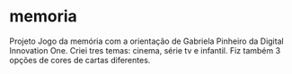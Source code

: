 # memoria

Projeto Jogo da memória com a orientação  de Gabriela Pinheiro da Digital Innovation One.
Criei tres temas: cinema, série tv e infantil. Fiz também 3 opções de cores de cartas diferentes.

